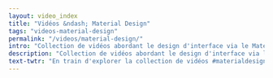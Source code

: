 ```yaml
---
layout: video_index
title: "Vidéos &ndash; Material Design"
tags: "videos-material-design"
permalink: "/videos/material-design/"
intro: "Collection de vidéos abordant le design d'interface via le Material Design de Google."
description: "Collection de vidéos abordant le design d'interface via le Material Design de Google."
text-twtr: "En train d'explorer la collection de vidéos #materialdesign du @MagDuWebdesign"
---
```

